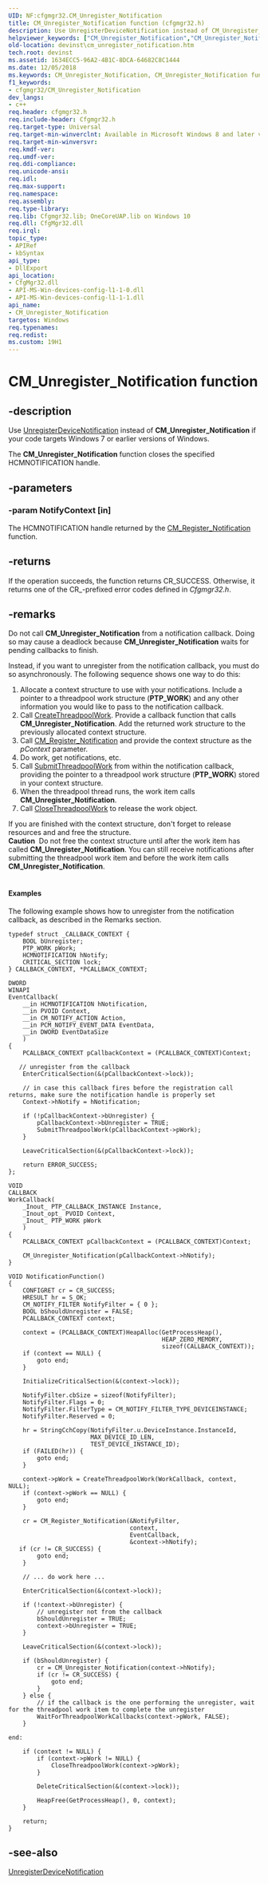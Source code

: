 ```yaml
---
UID: NF:cfgmgr32.CM_Unregister_Notification
title: CM_Unregister_Notification function (cfgmgr32.h)
description: Use UnregisterDeviceNotification instead of CM_Unregister_Notification if your code targets Windows 7 or earlier versions of Windows.helpviewer_keywords: ["CM_Unregister_Notification","CM_Unregister_Notification function [Device and Driver Installation]","cfgmgr32/CM_Unregister_Notification","devinst.cm_unregister_notification"]
old-location: devinst\cm_unregister_notification.htm
tech.root: devinst
ms.assetid: 1634ECC5-96A2-4B1C-8DCA-64682C8C1444
ms.date: 12/05/2018
ms.keywords: CM_Unregister_Notification, CM_Unregister_Notification function [Device and Driver Installation], cfgmgr32/CM_Unregister_Notification, devinst.cm_unregister_notification
f1_keywords:
- cfgmgr32/CM_Unregister_Notification
dev_langs:
- c++
req.header: cfgmgr32.h
req.include-header: Cfgmgr32.h
req.target-type: Universal
req.target-min-winverclnt: Available in Microsoft Windows 8 and later versions of Windows.
req.target-min-winversvr: 
req.kmdf-ver: 
req.umdf-ver: 
req.ddi-compliance: 
req.unicode-ansi: 
req.idl: 
req.max-support: 
req.namespace: 
req.assembly: 
req.type-library: 
req.lib: Cfgmgr32.lib; OneCoreUAP.lib on Windows 10
req.dll: CfgMgr32.dll
req.irql: 
topic_type:
- APIRef
- kbSyntax
api_type:
- DllExport
api_location:
- CfgMgr32.dll
- API-MS-Win-devices-config-l1-1-0.dll
- API-MS-Win-devices-config-l1-1-1.dll
api_name:
- CM_Unregister_Notification
targetos: Windows
req.typenames: 
req.redist: 
ms.custom: 19H1
---
```


# CM_Unregister_Notification function


## -description


Use <a href="https://docs.microsoft.com/windows/desktop/api/winuser/nf-winuser-unregisterdevicenotification">UnregisterDeviceNotification</a> instead of <b>CM_Unregister_Notification</b> if your code targets Windows 7 or earlier versions of Windows.

The <b>CM_Unregister_Notification</b> function closes the specified HCMNOTIFICATION handle.


## -parameters




### -param NotifyContext [in]

The HCMNOTIFICATION handle returned by the <a href="https://docs.microsoft.com/windows/desktop/api/cfgmgr32/nf-cfgmgr32-cm_register_notification">CM_Register_Notification</a> function.


## -returns



If the operation succeeds, the function returns CR_SUCCESS. Otherwise, it returns one of the CR_-prefixed error codes defined in <i>Cfgmgr32.h</i>.




## -remarks



Do not call <b>CM_Unregister_Notification</b> from a notification callback. Doing so may cause a deadlock because <b>CM_Unregister_Notification</b> waits for pending callbacks to finish.

Instead, if you want to unregister from the notification callback, you must do so asynchronously.       The following sequence shows one way to do this:

<ol>
<li>Allocate a context structure to use with your notifications.      Include a pointer to a threadpool work structure (<b>PTP_WORK</b>) and any other information you would like to pass to the notification callback.</li>
<li>Call <a href="https://docs.microsoft.com/windows/desktop/api/threadpoolapiset/nf-threadpoolapiset-createthreadpoolwork">CreateThreadpoolWork</a>.   Provide a callback function that calls  <b>CM_Unregister_Notification</b>.      Add the returned work structure to the previously allocated context structure.</li>
<li>Call <a href="https://docs.microsoft.com/windows/desktop/api/cfgmgr32/nf-cfgmgr32-cm_register_notification">CM_Register_Notification</a> and provide the context structure as the <i>pContext</i> parameter.</li>
<li>Do work, get notifications, etc.</li>
<li>Call <a href="https://docs.microsoft.com/windows/desktop/api/threadpoolapiset/nf-threadpoolapiset-submitthreadpoolwork">SubmitThreadpoolWork</a> from within the notification callback, providing the pointer to a threadpool work structure (<b>PTP_WORK</b>) stored in your context structure.</li>
<li>When the threadpool thread runs, the work item calls <b>CM_Unregister_Notification</b>.</li>
<li>Call <a href="https://docs.microsoft.com/windows/desktop/api/threadpoolapiset/nf-threadpoolapiset-closethreadpoolwork">CloseThreadpoolWork</a> to release the work object.</li>
</ol>
If you are finished with the context structure, don't forget to release resources and and free the structure.

<div class="alert"><b>Caution</b>  Do not free the context structure until after the work item has called <b>CM_Unregister_Notification</b>.  You can still receive notifications after submitting the threadpool work item and before the work item calls <b>CM_Unregister_Notification</b>.</div>
<div> </div>

#### Examples

The following example shows how to unregister from the notification callback, as described in the Remarks section.


```
typedef struct _CALLBACK_CONTEXT {
    BOOL bUnregister;
    PTP_WORK pWork;
    HCMNOTIFICATION hNotify;
    CRITICAL_SECTION lock;
} CALLBACK_CONTEXT, *PCALLBACK_CONTEXT;

DWORD
WINAPI
EventCallback(
    __in HCMNOTIFICATION hNotification,
    __in PVOID Context,
    __in CM_NOTIFY_ACTION Action,
    __in PCM_NOTIFY_EVENT_DATA EventData,
    __in DWORD EventDataSize
    )
{
    PCALLBACK_CONTEXT pCallbackContext = (PCALLBACK_CONTEXT)Context;

   // unregister from the callback
    EnterCriticalSection(&(pCallbackContext->lock));

    // in case this callback fires before the registration call returns, make sure the notification handle is properly set
    Context->hNotify = hNotification;

    if (!pCallbackContext->bUnregister) {
        pCallbackContext->bUnregister = TRUE;
        SubmitThreadpoolWork(pCallbackContext->pWork);
    }

    LeaveCriticalSection(&(pCallbackContext->lock));

    return ERROR_SUCCESS;
};

VOID
CALLBACK
WorkCallback(
    _Inout_ PTP_CALLBACK_INSTANCE Instance,
    _Inout_opt_ PVOID Context,
    _Inout_ PTP_WORK pWork
    )
{
    PCALLBACK_CONTEXT pCallbackContext = (PCALLBACK_CONTEXT)Context;

    CM_Unregister_Notification(pCallbackContext->hNotify);
}

VOID NotificationFunction()
{
    CONFIGRET cr = CR_SUCCESS;
    HRESULT hr = S_OK;
    CM_NOTIFY_FILTER NotifyFilter = { 0 };
    BOOL bShouldUnregister = FALSE;
    PCALLBACK_CONTEXT context;

    context = (PCALLBACK_CONTEXT)HeapAlloc(GetProcessHeap(),
                                           HEAP_ZERO_MEMORY,
                                           sizeof(CALLBACK_CONTEXT));
    if (context == NULL) {
        goto end;
    }

    InitializeCriticalSection(&(context->lock));

    NotifyFilter.cbSize = sizeof(NotifyFilter);
    NotifyFilter.Flags = 0;
    NotifyFilter.FilterType = CM_NOTIFY_FILTER_TYPE_DEVICEINSTANCE;
    NotifyFilter.Reserved = 0;

    hr = StringCchCopy(NotifyFilter.u.DeviceInstance.InstanceId,
                       MAX_DEVICE_ID_LEN,
                       TEST_DEVICE_INSTANCE_ID);
    if (FAILED(hr)) {
        goto end;
    }

    context->pWork = CreateThreadpoolWork(WorkCallback, context, NULL);
    if (context->pWork == NULL) {
        goto end;
    }

    cr = CM_Register_Notification(&NotifyFilter,
                                  context,
                                  EventCallback,
                                  &context->hNotify);
   if (cr != CR_SUCCESS) {
        goto end;
    }

    // ... do work here ...

    EnterCriticalSection(&(context->lock));

    if (!context->bUnregister) {
        // unregister not from the callback
        bShouldUnregister = TRUE;
        context->bUnregister = TRUE;
    }

    LeaveCriticalSection(&(context->lock));

    if (bShouldUnregister) {
        cr = CM_Unregister_Notification(context->hNotify);
        if (cr != CR_SUCCESS) {
            goto end;
        }
    } else {
        // if the callback is the one performing the unregister, wait for the threadpool work item to complete the unregister
        WaitForThreadpoolWorkCallbacks(context->pWork, FALSE);
    }

end:

    if (context != NULL) {
        if (context->pWork != NULL) {
            CloseThreadpoolWork(context->pWork);
        }

        DeleteCriticalSection(&(context->lock));

        HeapFree(GetProcessHeap(), 0, context);
    }

    return;
}

```





## -see-also




<a href="https://docs.microsoft.com/windows/desktop/api/winuser/nf-winuser-unregisterdevicenotification">UnregisterDeviceNotification</a>
 

 

